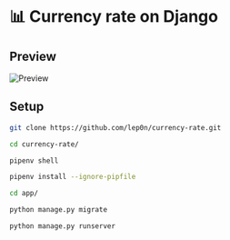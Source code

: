 # 📊 Сurrency rate on Django

## Preview
![Preview](https://i.imgur.com/wew5IrJ.png)

## Setup
```bash
git clone https://github.com/lep0n/currency-rate.git

cd currency-rate/

pipenv shell

pipenv install --ignore-pipfile

cd app/

python manage.py migrate

python manage.py runserver
```

